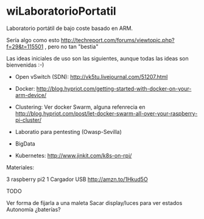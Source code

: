 # wiLaboratorioPortatil

Laboratorio portátil de bajo coste basado en ARM.

Sería algo como esto http://techreport.com/forums/viewtopic.php?f=29&t=115501 , pero no tan "bestia"

Las ideas iniciales de uso son las siguientes, aunque todas las ideas son bienvenidas :-)

- Open vSwitch (SDN): http://vk5tu.livejournal.com/51207.html

- Docker: http://blog.hypriot.com/getting-started-with-docker-on-your-arm-device/

- Clustering: Ver docker Swarm, alguna refenrecia en http://blog.hypriot.com/post/let-docker-swarm-all-over-your-raspberry-pi-cluster/

- Laboratio para pentesting (Owasp-Sevilla)

- BigData

- Kubernetes: http://www.jinkit.com/k8s-on-rpi/


Materiales:

3 raspberry pi2
1 Cargador USB http://amzn.to/1Hkud5O

TODO

Ver forma de fijarla a una maleta
Sacar display/luces para ver estados
Autonomía ¿baterías?

